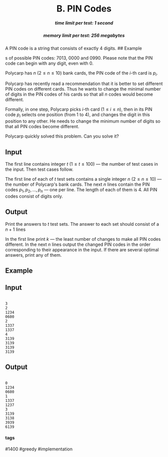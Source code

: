 <h1 style='text-align: center;'> B. PIN Codes</h1>

<h5 style='text-align: center;'>time limit per test: 1 second</h5>
<h5 style='text-align: center;'>memory limit per test: 256 megabytes</h5>

A PIN code is a string that consists of exactly $4$ digits. ## Example

s of possible PIN codes: 7013, 0000 and 0990. Please note that the PIN code can begin with any digit, even with 0.

Polycarp has $n$ ($2 \le n \le 10$) bank cards, the PIN code of the $i$-th card is $p_i$.

Polycarp has recently read a recommendation that it is better to set different PIN codes on different cards. Thus he wants to change the minimal number of digits in the PIN codes of his cards so that all $n$ codes would become different.

Formally, in one step, Polycarp picks $i$-th card ($1 \le i \le n$), then in its PIN code $p_i$ selects one position (from $1$ to $4$), and changes the digit in this position to any other. He needs to change the minimum number of digits so that all PIN codes become different.

Polycarp quickly solved this problem. Can you solve it?

## Input

The first line contains integer $t$ ($1 \le t \le 100$) — the number of test cases in the input. Then test cases follow.

The first line of each of $t$ test sets contains a single integer $n$ ($2 \le n \le 10$) — the number of Polycarp's bank cards. The next $n$ lines contain the PIN codes $p_1, p_2, \dots, p_n$ — one per line. The length of each of them is $4$. All PIN codes consist of digits only.

## Output

Print the answers to $t$ test sets. The answer to each set should consist of a $n + 1$ lines

In the first line print $k$ — the least number of changes to make all PIN codes different. In the next $n$ lines output the changed PIN codes in the order corresponding to their appearance in the input. If there are several optimal answers, print any of them.

## Example

## Input


```

3
2
1234
0600
2
1337
1337
4
3139
3139
3139
3139

```
## Output


```

0
1234
0600
1
1337
1237
3
3139
3138
3939
6139

```


#### tags 

#1400 #greedy #implementation 